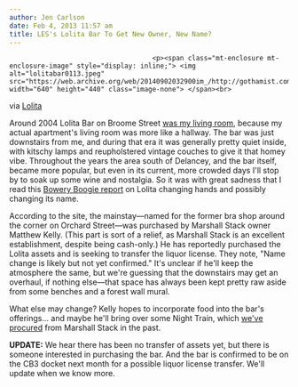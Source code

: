 ```yaml
---
author: Jen Carlson
date: Feb 4, 2013 11:57 am
title: LES's Lolita Bar To Get New Owner, New Name?
---
```


	
										<p><span class="mt-enclosure mt-enclosure-image" style="display: inline;"> <img alt="lolitabar0113.jpeg" src="https://web.archive.org/web/20140902032900im_/http://gothamist.com/attachments/arts_jen/lolitabar0113.jpeg" width="640" height="440" class="image-none"> </span><br>
<span class="photo_caption">via <a href="https://web.archive.org/web/20140902032900/http://www.lolitabar.net/">Lolita</a></span></p>

<p>Around 2004 Lolita Bar on Broome Street <a href="https://web.archive.org/web/20140902032900/http://www.flickr.com/photos/jenc/tags/lolita/">was my living room</a>, because my actual apartment&apos;s living room was more like a hallway. The bar was just downstairs from me, and during that era it was generally pretty quiet inside, with kitschy lamps and reupholstered vintage couches to give it that homey vibe. Throughout the years the area south of Delancey, and the bar itself, became more popular, but even in its current, more crowded days I&apos;ll stop by to soak up some wine and nostalgia. So it was with great sadness that I read this <a href="https://web.archive.org/web/20140902032900/http://www.boweryboogie.com/2013/02/marshall-stack-owner-taking-over-lolita-bar-on-broome/">Bowery Boogie report</a> on Lolita changing hands and possibly changing its name.</p>

<p>According to the site, the mainstay&#x2014;named for the former bra shop around the corner on Orchard Street&#x2014;was purchased by Marshall Stack owner Matthew Kelly. (This part is sort of a relief, as Marshall Stack is an excellent establishment, despite being cash-only.) He has reportedly purchased the Lolita assets and is seeking to transfer the liquor license. They note, &quot;Name change is likely but not yet confirmed.&quot; It&apos;s unclear if he&apos;ll keep the atmosphere the same, but we&apos;re guessing that the downstairs may get an overhaul, if nothing else&#x2014;that space has always been kept pretty raw aside from some benches and a forest wall mural.</p>

<p>What else may change? Kelly hopes to incorporate food into the bar&apos;s offerings... and maybe he&apos;ll bring over some Night Train, which <a href="https://web.archive.org/web/20140902032900/http://www.flickr.com/photos/jenc/251603748/">we&apos;ve procured</a> from Marshall Stack in the past.</p>

<p><strong>UPDATE:</strong> We hear there has been no transfer of assets yet, but there is someone interested in purchasing the bar. And the bar is confirmed to be on the CB3 docket next month for a possible liquor license transfer. We&apos;ll update when we know more.</p>					
										
									
				